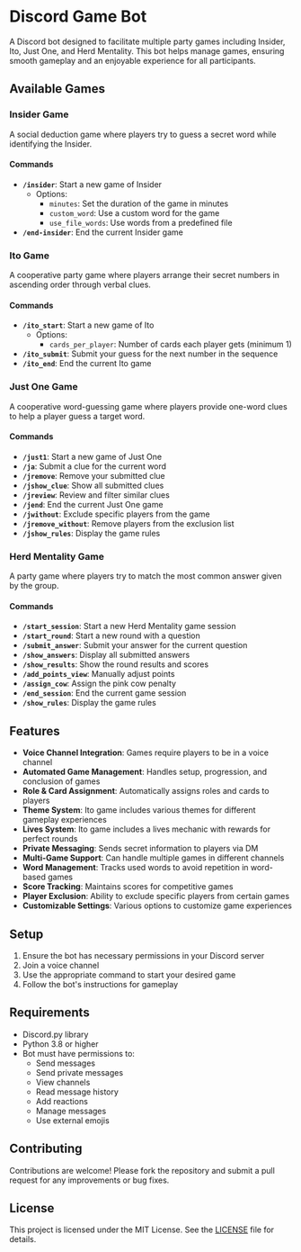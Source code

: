 # Discord Game Bot

A Discord bot designed to facilitate multiple party games including Insider, Ito, Just One, and Herd Mentality. This bot helps manage games, ensuring smooth gameplay and an enjoyable experience for all participants.

## Available Games

### Insider Game

A social deduction game where players try to guess a secret word while identifying the Insider.

#### Commands

- **`/insider`**: Start a new game of Insider
  - Options:
    - `minutes`: Set the duration of the game in minutes
    - `custom_word`: Use a custom word for the game
    - `use_file_words`: Use words from a predefined file
- **`/end-insider`**: End the current Insider game

### Ito Game

A cooperative party game where players arrange their secret numbers in ascending order through verbal clues.

#### Commands

- **`/ito_start`**: Start a new game of Ito
  - Options:
    - `cards_per_player`: Number of cards each player gets (minimum 1)
- **`/ito_submit`**: Submit your guess for the next number in the sequence
- **`/ito_end`**: End the current Ito game

### Just One Game

A cooperative word-guessing game where players provide one-word clues to help a player guess a target word.

#### Commands

- **`/just1`**: Start a new game of Just One
- **`/ja`**: Submit a clue for the current word
- **`/jremove`**: Remove your submitted clue
- **`/jshow_clue`**: Show all submitted clues
- **`/jreview`**: Review and filter similar clues
- **`/jend`**: End the current Just One game
- **`/jwithout`**: Exclude specific players from the game
- **`/jremove_without`**: Remove players from the exclusion list
- **`/jshow_rules`**: Display the game rules

### Herd Mentality Game

A party game where players try to match the most common answer given by the group.

#### Commands

- **`/start_session`**: Start a new Herd Mentality game session
- **`/start_round`**: Start a new round with a question
- **`/submit_answer`**: Submit your answer for the current question
- **`/show_answers`**: Display all submitted answers
- **`/show_results`**: Show the round results and scores
- **`/add_points_view`**: Manually adjust points
- **`/assign_cow`**: Assign the pink cow penalty
- **`/end_session`**: End the current game session
- **`/show_rules`**: Display the game rules

## Features

- **Voice Channel Integration**: Games require players to be in a voice channel
- **Automated Game Management**: Handles setup, progression, and conclusion of games
- **Role & Card Assignment**: Automatically assigns roles and cards to players
- **Theme System**: Ito game includes various themes for different gameplay experiences
- **Lives System**: Ito game includes a lives mechanic with rewards for perfect rounds
- **Private Messaging**: Sends secret information to players via DM
- **Multi-Game Support**: Can handle multiple games in different channels
- **Word Management**: Tracks used words to avoid repetition in word-based games
- **Score Tracking**: Maintains scores for competitive games
- **Player Exclusion**: Ability to exclude specific players from certain games
- **Customizable Settings**: Various options to customize game experiences

## Setup

1. Ensure the bot has necessary permissions in your Discord server
2. Join a voice channel
3. Use the appropriate command to start your desired game
4. Follow the bot's instructions for gameplay

## Requirements

- Discord.py library
- Python 3.8 or higher
- Bot must have permissions to:
  - Send messages
  - Send private messages
  - View channels
  - Read message history
  - Add reactions
  - Manage messages
  - Use external emojis

## Contributing

Contributions are welcome! Please fork the repository and submit a pull request for any improvements or bug fixes.

## License

This project is licensed under the MIT License. See the [LICENSE](LICENSE) file for details.
